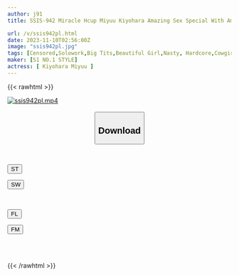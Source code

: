 ```yaml
---
author: j91
title: SSIS-942 Miracle Hcup Miyuu Kiyohara Amazing Sex Special With Amazing Body

url: /v/ssis942pl.html
date: 2023-11-10T02:56:00Z
image: "ssis942pl.jpg"
tags: [Censored,Solowork,Big Tits,Beautiful Girl,Nasty, Hardcore,Cowgirl,Prostitutes	 ]
maker: [S1 NO.1 STYLE]
actress: [ Kiyohara Miyuu ]
---
```



{{< rawhtml >}}

<div class="video" data-videoid="O20vGwbL06F77v">
    <a href="javascript:;">
        <img src="https://my.j91.asia/v/ssis942pl.jpg" width="WIDTH" height="HEIGHT" alt="ssis942pl.mp4" loading="lazy">
    </a>
</div>

<script type="text/javascript" src="https://j91.asia/asset/on-demand-st.js"></script>

<br>
  <link rel="stylesheet" href="https://j91.asia/asset/bs5.css">
  
  <center>
  <button class="btn btn-primary" type="button" data-bs-toggle="collapse" data-bs-target=".multi-collapse" aria-expanded="false" aria-controls="multiCollapseExample1 multiCollapseExample2"><h2>Download</h2></button></center>
</p>
<div class="row">
  <div class="col">
    <div class="collapse multi-collapse" id="multiCollapseExample1">
      <div class="card card-body">
	      	      <br>
<div class="buttons">  
<p><a href="https://streamtape.to/v/O20vGwbL06F77v" target="_blank"><button class="btn-hover color-3"><i class="fa fa-download"></i> ST</button></a></p>
<p><a href="https://sfastwish.com/j3yuuyy1ry16" target="_blank"><button class="btn-hover color-2"><i class="fa fa-download"></i> SW</button></a></p></div>
    </div>
  </div>
</div>
  <div class="col">
    <div class="collapse multi-collapse" id="multiCollapseExample2">
      <div class="card card-body">
	      <br>
<div class="buttons">
<p><a href="https://fviplions.com/f/nklcqaidvcte" target="_blank"><button class="btn-hover color-9"><i class="fa fa-download"></i> FL</button></a></p>
<p><a href="https://filemoon.sx/d/g9ar0ga8dqm5" target="_blank"><button class="btn-hover color-8"><i class="fa fa-download"></i> FM</button></a></p></div>
<br><br>
      </div>
    </div>
  </div>
</div>

{{< /rawhtml >}}

